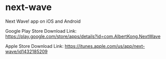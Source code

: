 # next-wave
Next Wave! app on iOS and Android

Google Play Store Download Link:
https://play.google.com/store/apps/details?id=com.AlbertKong.NextWave

Apple Store Download Link:
https://itunes.apple.com/us/app/next-wave/id1432185209
